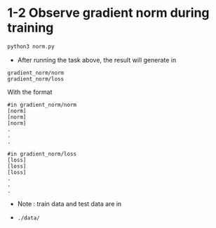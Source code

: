 # 1-2 **Observe gradient norm during training**

```bash
python3 norm.py
```

* After running the task above, the result will generate in

```
gradient_norm/norm
gradient_norm/loss
```

With the format

```
#in gradient_norm/norm
[norm]
[norm]
[norm]
.
.
.
```

```
#in gradient_norm/loss
[loss]
[loss]
[loss]
.
.
.
```

* Note : train data and test data are in

* ```bash
  ./data/
  ```